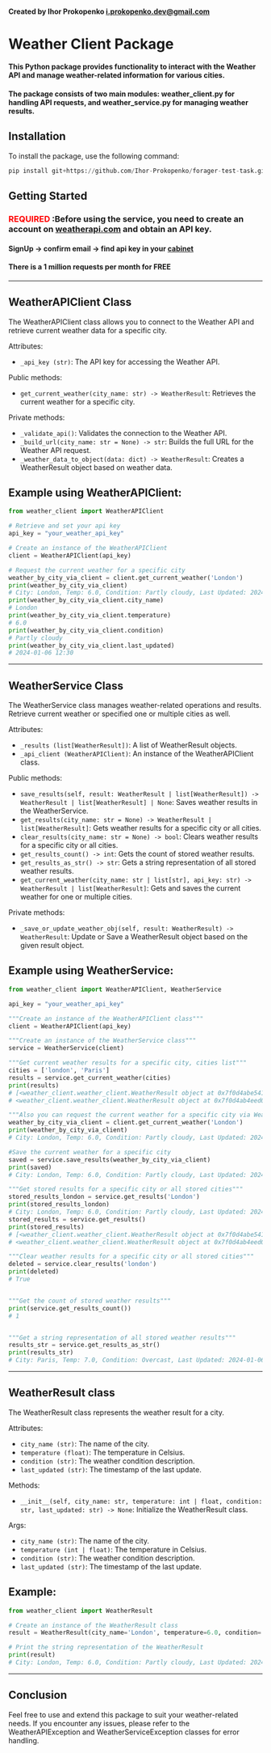 #### Created by Ihor Prokopenko <i.prokopenko.dev@gmail.com>

# Weather Client Package
#### This Python package provides functionality to interact with the Weather API and manage weather-related information for various cities. 
#### The package consists of two main modules: weather_client.py for handling API requests, and weather_service.py for managing weather results.


## Installation
To install the package, use the following command:

```python
pip install git+https://github.com/Ihor-Prokopenko/forager-test-task.git
```

## Getting Started
### <span style="color:red">REQUIRED</span> :Before using the service, you need to create an account on [weatherapi.com](https://www.weatherapi.com/) and obtain an API key.

#### SignUp -> confirm email -> find api key in your [cabinet](https://www.weatherapi.com/my/)

#### There is a 1 million requests per month for FREE

***

## WeatherAPIClient Class
The WeatherAPIClient class allows you to connect to the Weather API and retrieve current weather data for a specific city.

Attributes:
- `_api_key (str)`: The API key for accessing the Weather API.

Public methods:
- `get_current_weather(city_name: str) -> WeatherResult`: Retrieves the current weather for a specific city.

Private methods:
- `_validate_api()`: Validates the connection to the Weather API.
- `_build_url(city_name: str = None) -> str`: Builds the full URL for the Weather API request.
- `_weather_data_to_object(data: dict) -> WeatherResult`: Creates a WeatherResult object based on weather data.

## Example using WeatherAPIClient:
```python
from weather_client import WeatherAPIClient

# Retrieve and set your api key
api_key = "your_weather_api_key"

# Create an instance of the WeatherAPIClient
client = WeatherAPIClient(api_key)

# Request the current weather for a specific city
weather_by_city_via_client = client.get_current_weather('London')
print(weather_by_city_via_client)
# City: London, Temp: 6.0, Condition: Partly cloudy, Last Updated: 2024-01-06 12:30
print(weather_by_city_via_client.city_name)
# London
print(weather_by_city_via_client.temperature)
# 6.0
print(weather_by_city_via_client.condition)
# Partly cloudy
print(weather_by_city_via_client.last_updated)
# 2024-01-06 12:30
```

***

## WeatherService Class

The WeatherService class manages weather-related operations and results. Retrieve current weather or specified one or multiple cities as well.

Attributes:

- `_results (list[WeatherResult])`: A list of WeatherResult objects.
- `_api_client (WeatherAPIClient)`: An instance of the WeatherAPIClient class.

Public methods:

- `save_results(self, result: WeatherResult | list[WeatherResult]) -> WeatherResult | list[WeatherResult] | None`: Saves weather results in the WeatherService.
- `get_results(city_name: str = None) -> WeatherResult | list[WeatherResult]`: Gets weather results for a specific city or all cities.
- `clear_results(city_name: str = None) -> bool`: Clears weather results for a specific city or all cities.
- `get_results_count() -> int`: Gets the count of stored weather results.
- `get_results_as_str() -> str`: Gets a string representation of all stored weather results.
- `get_current_weather(city_name: str | list[str], api_key: str) -> WeatherResult | list[WeatherResult]`: Gets and saves the current weather for one or multiple cities.

Private methods:
- `_save_or_update_weather_obj(self, result: WeatherResult) -> WeatherResult`: Update or Save a WeatherResult object based on the given result object.

## Example using WeatherService:
```python
from weather_client import WeatherAPIClient, WeatherService

api_key = "your_weather_api_key"

"""Create an instance of the WeatherAPIClient class"""
client = WeatherAPIClient(api_key)

"""Create an instance of the WeatherService class"""
service = WeatherService(client)

"""Get current weather results for a specific city, cities list"""
cities = ['london', 'Paris']
results = service.get_current_weather(cities)
print(results)
# [<weather_client.weather_client.WeatherResult object at 0x7f0d4abe5410>,
# <weather_client.weather_client.WeatherResult object at 0x7f0d4ab4eed0>]

"""Also you can request the current weather for a specific city via WeatherAPIClient and save into WeatherService"""
weather_by_city_via_client = client.get_current_weather('London')
print(weather_by_city_via_client)
# City: London, Temp: 6.0, Condition: Partly cloudy, Last Updated: 2024-01-06 12:30

#Save the current weather for a specific city
saved = service.save_results(weather_by_city_via_client)
print(saved)
# City: London, Temp: 6.0, Condition: Partly cloudy, Last Updated: 2024-01-06 12:30

"""Get stored results for a specific city or all stored cities"""
stored_results_london = service.get_results('London')
print(stored_results_london)
# City: London, Temp: 6.0, Condition: Partly cloudy, Last Updated: 2024-01-06 12:30
stored_results = service.get_results()
print(stored_results)
# [<weather_client.weather_client.WeatherResult object at 0x7f0d4abe5410>,
# <weather_client.weather_client.WeatherResult object at 0x7f0d4ab4eed0>]

"""Clear weather results for a specific city or all stored cities"""
deleted = service.clear_results('london')
print(deleted)
# True


"""Get the count of stored weather results"""
print(service.get_results_count())
# 1


"""Get a string representation of all stored weather results"""
results_str = service.get_results_as_str()
print(results_str)
# City: Paris, Temp: 7.0, Condition: Overcast, Last Updated: 2024-01-06 13:00
```

***

## WeatherResult class

The WeatherResult class represents the weather result for a city.

Attributes:
- `city_name (str)`: The name of the city.
- `temperature (float)`: The temperature in Celsius.
- `condition (str)`: The weather condition description.
- `last_updated (str)`: The timestamp of the last update.

Methods:
- `__init__(self, city_name: str, temperature: int | float, condition: str, last_updated: str) -> None`: Initialize the WeatherResult class.

Args:
- `city_name (str)`: The name of the city.
- `temperature (int | float)`: The temperature in Celsius.
- `condition (str)`: The weather condition description.
- `last_updated (str)`: The timestamp of the last update.

## Example:
```python
from weather_client import WeatherResult

# Create an instance of the WeatherResult class
result = WeatherResult(city_name='London', temperature=6.0, condition='Partly cloudy', last_updated='2024-01-06 12:30')

# Print the string representation of the WeatherResult
print(result)
# City: London, Temp: 6.0, Condition: Partly cloudy, Last Updated: 2024-01-06 12:30

```

***

## Conclusion
Feel free to use and extend this package to suit your weather-related needs. If you encounter any issues, please refer to the WeatherAPIException and WeatherServiceException classes for error handling.
